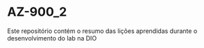 # AZ-900_2
Este repositório contém o resumo das lições aprendidas durante o desenvolvimento do lab na DIO
